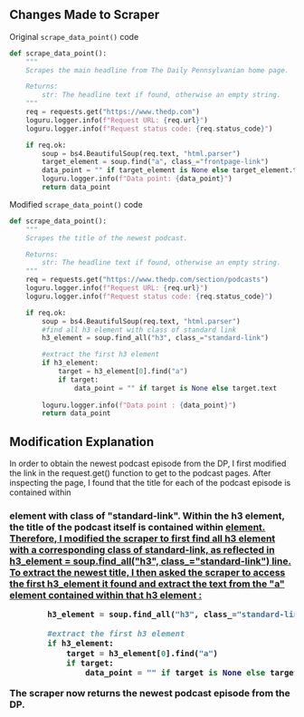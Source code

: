 ## Changes Made to Scraper

Original ```scrape_data_point()``` code

```python
def scrape_data_point():
    """
    Scrapes the main headline from The Daily Pennsylvanian home page.

    Returns:
        str: The headline text if found, otherwise an empty string.
    """
    req = requests.get("https://www.thedp.com")
    loguru.logger.info(f"Request URL: {req.url}")
    loguru.logger.info(f"Request status code: {req.status_code}")

    if req.ok:
        soup = bs4.BeautifulSoup(req.text, "html.parser")
        target_element = soup.find("a", class_="frontpage-link")
        data_point = "" if target_element is None else target_element.text
        loguru.logger.info(f"Data point: {data_point}")
        return data_point
```

Modified ```scrape_data_point()``` code

```python
def scrape_data_point():
    """
    Scrapes the title of the newest podcast.

    Returns:
        str: The headline text if found, otherwise an empty string.
    """
    req = requests.get("https://www.thedp.com/section/podcasts")
    loguru.logger.info(f"Request URL: {req.url}")
    loguru.logger.info(f"Request status code: {req.status_code}")

    if req.ok:
        soup = bs4.BeautifulSoup(req.text, "html.parser")
        #find all h3 element with class of standard link
        h3_element = soup.find_all("h3", class_="standard-link")

        #extract the first h3 element
        if h3_element:
            target = h3_element[0].find("a")
            if target:
                data_point = "" if target is None else target.text
        
        loguru.logger.info(f"Data point : {data_point}")
        return data_point

```


## Modification Explanation
In order to obtain the newest podcast episode from the DP, I first modified the link in the request.get() function to get to the podcast pages. After inspecting the page, I found that the title for each of the podcast episode is contained within <h3> element with class of "standard-link". Within the h3 element, the title of the podcast itself is contained within <a href> element. Therefore, I modified the scraper to first find all h3 element with a corresponding class of standard-link, as reflected in h3_element = soup.find_all("h3", class_="standard-link") line. To extract the newest title, I then asked the scraper to access the first h3_element it found and extract the text from the "a" element contained within that h3 element :
```python
        h3_element = soup.find_all("h3", class_="standard-link")

        #extract the first h3 element
        if h3_element:
            target = h3_element[0].find("a")
            if target:
                data_point = "" if target is None else target.text
```
The scraper now returns the newest podcast episode from the DP.
